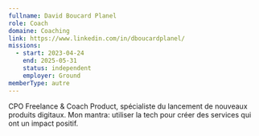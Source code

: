 ```yaml
---
fullname: David Boucard Planel
role: Coach
domaine: Coaching
link: https://www.linkedin.com/in/dboucardplanel/
missions:
  - start: 2023-04-24
    end: 2025-05-31
    status: independent
    employer: Ground
memberType: autre
---
```

CPO Freelance & Coach Product, spécialiste du lancement de nouveaux produits digitaux. Mon mantra: utiliser
  la tech pour créer des services qui ont un impact positif.
